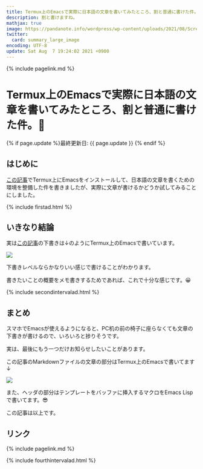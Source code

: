 ```yaml
---
title: Termux上のEmacsで実際に日本語の文章を書いてみたところ、割と普通に書けた件。📝 - panda大学習帳外伝
description: 割と書けますね。
mathjax: true
image: https://pandanote.info/wordpress/wp-content/uploads/2021/08/Screenshot_20210806-121752799.jpg
twitter: 
  card: summary_large_image
encoding: UTF-8
update: Sat Aug  7 19:24:02 2021 +0900
---
```

{% include pagelink.md %}
# Termux上のEmacsで実際に日本語の文章を書いてみたところ、割と普通に書けた件。📝
{% if page.update %}最終更新日: {{ page.update }} {% endif %}
## はじめに
[この記事](https://pandanote.info/?p=7698)でTermux上にEmacsをインストールして、日本語の文章を書くための環境を整備した件を書きましたが、実際に文章が書けるかどうか試してみることにしました。

{% include firstad.html %}

## いきなり結論
実は[この記事](https://pandanote.info/?p=7713)の下書きは↓のようにTermux上のEmacsで書いています。

<a href="https://pandanote.info/?attachment_id=7740"><img src="https://pandanote.info/wordpress/wp-content/uploads/2021/08/Screenshot_20210806-121752799.jpg"></a>

下書きレベルならかなりいい感じで書けることがわかります。

書きたいことの概要をメモ書きするためであれば、これで十分な感じです。😀

{% include secondintervalad.html %}

## まとめ
スマホでEmacsが使えるようになると、PC机の前の椅子に座らなくても文章の下書きが書けるので、いろいろと捗りそうです。

実は、最後にもう一つだけお知らせしたいことがあります。

この記事のMarkdownファイルの文章の部分はTermux上のEmacsで書いてます↓

<a href="https://pandanote.info/?attachment_id=7741"><img src="https://pandanote.info/wordpress/wp-content/uploads/2021/08/Screenshot_20210806-233111439.jpg"></a>

また、ヘッダの部分はテンプレートをバッファに挿入するマクロをEmacs Lispで書いてます。😎

この記事は以上です。
## リンク
{% include pagelink.md %}

{% include fourthintervalad.html %}
